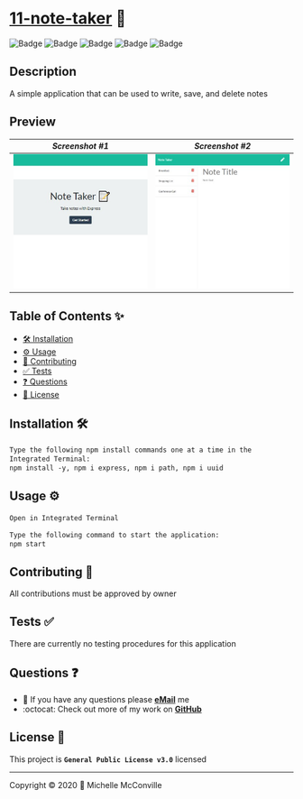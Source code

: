 
# [11-note-taker](https://mchel-note-taker.herokuapp.com/) 🔗

![Badge](https://8nxhgwjcvhpi.runkit.sh)
![Badge](https://ixln01j0o4kn.runkit.sh)
![Badge](https://x2svn726msit.runkit.sh)
![Badge](https://2ss5ft5rcga1.runkit.sh)
![Badge](https://img.shields.io/badge/license-GPL%20v3-40e637)

## Description

A simple application that can be used to write, save, and delete notes

## Preview

| ***Screenshot #1***                | ***Screenshot #2***              |
| :--------------------------------: | :------------------------------: |
| ![Demo](./docs/noteTaker400-1.jpg) | ![SC](./docs/noteTaker400-2.jpg) |

## Table of Contents ✨

* [🛠️ Installation](#installation)
* [⚙️ Usage](#usage)
* [🤝 Contributing](#contributing)
* [✅ Tests](#tests)
* [❓ Questions](#questions)
* [📝 License](#license)

## Installation 🛠️ <a name="installation"></a>

```node
Type the following npm install commands one at a time in the Integrated Terminal:
npm install -y, npm i express, npm i path, npm i uuid
```

## Usage ⚙️ <a name="usage"></a>

`Open in Integrated Terminal`

```node
Type the following command to start the application:
npm start
```

## Contributing 🤝 <a name="contributing"></a>

All contributions must be approved by owner

## Tests ✅ <a name="tests"></a>

There are currently no testing procedures for this application

## Questions ❓ <a name="questions"></a>

* 📧 If you have any questions please [**eMail**](mailto:dev.mchel@gmail.com) me
* :octocat: Check out more of my work on [**GitHub**](https://github.com/MichelleMcConville)

## License 📝 <a name="license"></a>

This project is **`General Public License v3.0`** licensed

---

 Copyright ©️ 2020 🌷 Michelle McConville
